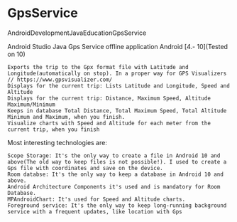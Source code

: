 # GpsService
AndroidDevelopmentJavaEducationGpsService

Android Studio Java Gps Service offline application Android [4.- 10](Tested on 10)

    Exports the trip to the Gpx format file with Latitude and Longitude(automatically on stop). In a proper way for GPS Visualizers // https://www.gpsvisualizer.com/
    Displays for the current trip: Lists Latitude and Longitude, Speed and Altitude
    Displays for the current trip: Distance, Maximum Speed, Altitude Maximum/Minimum
    Keeps in database Total Distance, Total Maximum Speed, Total Altitude Minimum and Maximum, when you finish.
    Visualize charts with Speed and Altitude for each meter from the current trip, when you finish

Most interesting technologies are:

    Scope Storage: It's the only way to create a file in Android 10 and above(The old way to keep files is not possible!). I used to create a Gps file with coordinates and save on the device.
    Room databse: It's the only way to keep a database in Android 10 and above.
    Android Architecture Components it's used and is mandatory for Room Database.
    MPAndroidChart: It's used for Speed and Altitude charts.
    Foreground service: It's the only way to keep long-running background service with a frequent updates, like location with Gps
